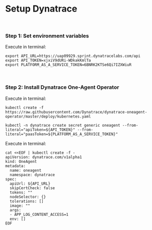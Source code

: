 # Setup Dynatrace

<br>

### Step 1: Set environment variables

Execute in terminal:

```
export API_URL=https://uap09929.sprint.dynatracelabs.com/api
export API_TOKEN=xjxiV9dURi-WDkakKmlTa
export PLATFORM_AS_A_SERVICE_TOKEN=6BNRK2KTSe6Qi7IZXWiuR
```

<br>

### Step 2: Install Dynatrace One-Agent Operator

Execute in terminal:

```
kubectl create -f https://raw.githubusercontent.com/Dynatrace/dynatrace-oneagent-operator/master/deploy/kubernetes.yaml
```

```
kubectl -n dynatrace create secret generic oneagent --from-literal="apiToken=${API_TOKEN}" --from-literal="paasToken=${PLATFORM_AS_A_SERVICE_TOKEN}"
```

Execute in terminal:

```
cat <<EOF | kubectl create -f -
apiVersion: dynatrace.com/v1alpha1
kind: OneAgent
metadata:
  name: oneagent
  namespace: dynatrace
spec:
  apiUrl: ${API_URL}
  skipCertCheck: false
  tokens: ""
  nodeSelector: {}
  tolerations: []
  image: ""
  args:
  - APP_LOG_CONTENT_ACCESS=1
  env: []
EOF
```
